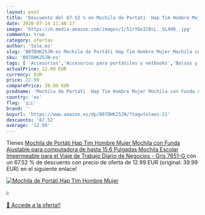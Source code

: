 ```yaml
---
layout: post
title: 'Descuento del 67.52 % en Mochila de Portáti  Hap Tim Hombre Mujer'
date: 2020-07-14 11:46:17
image: 'https://m.media-amazon.com/images/I/51rYGoICBcL._SL400_.jpg'
comments: true
category: ofertas
author: 'tole.es'
slug: 'B07DHK25JN-es Mochila de Portáti Hap Tim Hombre Mujer Mochila con Funda...'
sku: 'B07DHK25JN-es'
tags: [ 'Accesorios','Accesorios para portátiles y netbooks','Bolsas y fundas para portátiles y netbooks','Bolígrafos, lápices y útiles de escritura','Equipaje','Informática','Mochilas','Mochilas para portátiles y netbooks','Mochilas tipo casual','Oficina y papelería','Rotuladores permanentes','Rotuladores y subrayadores','escolar','mochila', ]
actualPrice: 12.99 EUR
currency: EUR
price: 12.99
comparePrice: 39.99 EUR
prodname: 'Mochila de Portáti  Hap Tim Hombre Mujer Mochila con Funda Ajustable para computadora de hasta 15.6 Pulgadas  Mochila Escolar Impermeable para el Viaje de Trabajo Diario de Negocios - Gris  7651-G '
country: 'es'
flag: '🇪🇸'
brand: ''
buyurl: 'https://www.amazon.es/dp/B07DHK25JN/?tag=tolees-21'
descuento: '67.52'
average: '12.99'
---
```


Tienes [Mochila de Portáti  Hap Tim Hombre Mujer Mochila con Funda Ajustable para computadora de hasta 15.6 Pulgadas  Mochila Escolar Impermeable para el Viaje de Trabajo Diario de Negocios - Gris  7651-G ](https://www.amazon.es/dp/B07DHK25JN/?tag=tolees-21) con un 67.52 % de descuento con precio de oferta de 12.99 EUR (original: 39.99 EUR) en el siguiente enlace!

[![Mochila de Portáti  Hap Tim Hombre Mujer](https://m.media-amazon.com/images/I/51rYGoICBcL._SL400_.jpg)](https://www.amazon.es/dp/B07DHK25JN/?tag=tolees-21)

ℹ️:


[🛒 Accede a la oferta!!](https://www.amazon.es/dp/B07DHK25JN/?tag=tolees-21)
